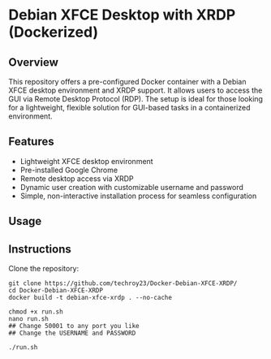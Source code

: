 # Debian XFCE Desktop with XRDP (Dockerized)

## Overview
This repository offers a pre-configured Docker container with a Debian XFCE desktop environment and XRDP support. It allows users to access the GUI via Remote Desktop Protocol (RDP). The setup is ideal for those looking for a lightweight, flexible solution for GUI-based tasks in a containerized environment.

## Features
- Lightweight XFCE desktop environment
- Pre-installed Google Chrome
- Remote desktop access via XRDP
- Dynamic user creation with customizable username and password
- Simple, non-interactive installation process for seamless configuration

## Usage

## Instructions
Clone the repository:
```
git clone https://github.com/techroy23/Docker-Debian-XFCE-XRDP/
cd Docker-Debian-XFCE-XRDP
docker build -t debian-xfce-xrdp . --no-cache

chmod +x run.sh
nano run.sh
## Change 50001 to any port you like
## Change the USERNAME and PASSWORD

./run.sh
```
